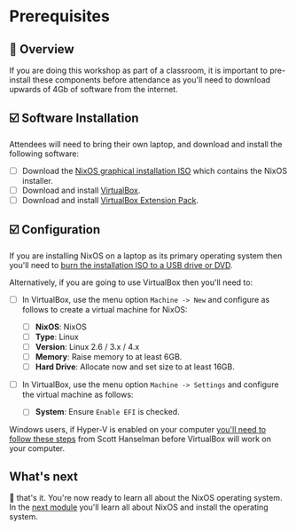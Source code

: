 # Prerequisites

## 📖 Overview

If you are doing this workshop as part of a classroom, it is important to
pre-install these components before attendance as you'll need to download
upwards of 4Gb of software from the internet.

## ☑️ Software Installation

Attendees will need to bring their own laptop, and download and install the
following software:

* [ ] Download the [NixOS graphical installation ISO][download-nixos-iso] which contains the NixOS installer.
* [ ] Download and install [VirtualBox][download-virtualbox].
* [ ] Download and install [VirtualBox Extension Pack][download-virtualbox-extension-pack].

## ☑️ Configuration

If you are installing NixOS on a laptop as its primary operating system then
you'll need to [burn the installation ISO to a USB drive or DVD][burn-the-iso].

Alternatively, if you are going to use VirtualBox then you'll need to:

* [ ] In VirtualBox, use the menu option `Machine -> New` and configure as follows to create a virtual machine for NixOS:

    * [ ] **NixOS**: NixOS
    * [ ] **Type**: Linux
    * [ ] **Version**: Linux 2.6 / 3.x / 4.x
    * [ ] **Memory**: Raise memory to at least 6GB.
    * [ ] **Hard Drive**: Allocate now and set size to at least 16GB.

* [ ] In VirtualBox, use the menu option `Machine -> Settings` and configure the virtual machine as follows:

    * [ ] **System**: Ensure `Enable EFI` is checked.

Windows users, if Hyper-V is enabled on your computer [you'll need to follow these steps][bcd-edit] from Scott Hanselman before VirtualBox will work on your computer.

## What's next

🎉 that's it. You're now ready to learn all about the NixOS operating system. In
the [next module][next-module] you'll learn all about NixOS and install the
operating system.

<!-- in-line links -->
[burn-the-iso]: https://nixos.org/nixos/manual/index.html#sec-booting-from-usb
[bcd-edit]: https://www.hanselman.com/blog/SwitchEasilyBetweenVirtualBoxAndHyperVWithABCDEditBootEntryInWindows81.aspx

[download-virtualbox]: https://www.virtualbox.org/wiki/Downloads
[download-virtualbox-extension-pack]: https://download.virtualbox.org/virtualbox/6.0.10/Oracle_VM_VirtualBox_Extension_Pack-6.0.10.vbox-extpack
[download-nixos-iso]: https://releases.nixos.org/nixos/19.03/nixos-19.03.173307.776d66ec115/nixos-graphical-19.03.173307.776d66ec115-x86_64-linux.iso
[download-nixos-ova]: https://releases.nixos.org/nixos/19.03/nixos-19.03.173201.defa89ffaef/nixos-19.03.173201.defa89ffaef-x86_64-linux.ova


[next-module]: ../01-introduction-to-nixos/README.md
